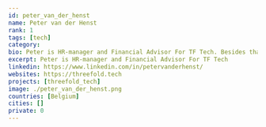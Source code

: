 ```yaml
---
id: peter_van_der_henst
name: Peter van der Henst
rank: 1
tags: [tech]
category:
bio: Peter is HR-manager and Financial Advisor For TF Tech. Besides that Peter is an entrepreneur active in the world of start-ups and scale-ups for about 8 years now. Next to running the best business center in Belgium, where he lets companies grow and develop themselves, he is Kristof’s financial guy for several interesting projects in Belgium, Spain & Egypt. Co-Founder fell in love with Threefold I believe in equal chances for everyone across the globe.
excerpt: Peter is HR-manager and Financial Advisor For TF Tech
linkedin: https://www.linkedin.com/in/petervanderhenst/
websites: https://threefold.tech
projects: [threefold_tech]
image: ./peter_van_der_henst.png
countries: [Belgium]
cities: []
private: 0
---
```


